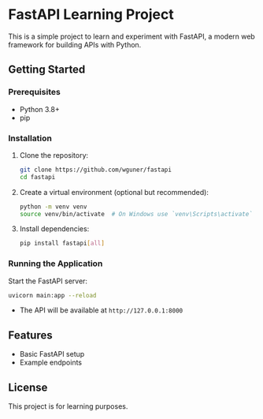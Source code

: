 # FastAPI Learning Project

This is a simple project to learn and experiment with FastAPI, a modern web framework for building APIs with Python.

## Getting Started

### Prerequisites
- Python 3.8+
- pip

### Installation
1. Clone the repository:
   ```sh
   git clone https://github.com/wguner/fastapi
   cd fastapi
   ```
2. Create a virtual environment (optional but recommended):
   ```sh
   python -m venv venv
   source venv/bin/activate  # On Windows use `venv\Scripts\activate`
   ```
3. Install dependencies:
   ```sh
   pip install fastapi[all]
   ```

### Running the Application
Start the FastAPI server:
```sh
uvicorn main:app --reload
```

- The API will be available at `http://127.0.0.1:8000`

## Features
- Basic FastAPI setup
- Example endpoints

## License
This project is for learning purposes.

